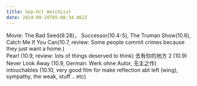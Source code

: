 ```yaml
---
title: Sep-Oct WatchList
date: 2024-09-28T05:08:34.062Z
---
```




Movie: The Bad Seed(9.28)， Successor(10.4-5),  The Truman Show(10.6),   
Catch Me If You Can(10.7, review: Some people commit crimes because they just want a home.)  
Pearl (10.9, review: lots of things deserved to think)
去有你的地方 2 (10.9)  
Never Look Away (10.9, German: Werk ohne Autor, 无主之作)   
intouchables (10.10, very good film for make reflection abt left (wing), sympathy, the weak,  stuff .. etc)